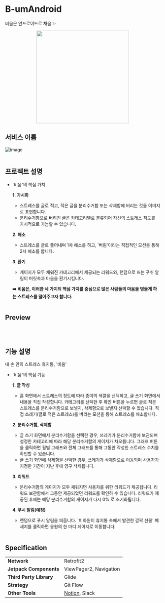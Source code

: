 # B-umAndroid
비움은 안드로이드로 채움 :sparkles:
<p align="center">
  <img width="300" src="https://user-images.githubusercontent.com/72553506/125806987-a7545128-497d-40e2-b899-60469ab9cb99.png" align="center">
</p>

## 서비스 이름
![image](https://user-images.githubusercontent.com/72553506/125778974-be3f5b46-5397-4762-8d56-616c5d87bea5.png)
<br><br>

## 프로젝트 설명

- '비움'의 핵심 가치

  **1. 가시화**
  - 스트레스를 글로 적고, 적은 글을 분리수거함 또는 삭제함에 버리는 것을 이미지로 표현합니다. 
  - 분리수거함으로 버려진 글은 카테고리별로 분류되어 자신의 스트레스 척도를 가시적으로 가늠할 수 있습니다.

  **2. 해소**
  - 스트레스를 글로 풀어내며 1차 해소를 하고, '버림'이라는 직접적인 모션을 통해 2차 해소를 합니다.

  **3. 환기**
  - 게이지가 모두 채워진 카테고리에서 제공되는 리워드와, 랜덤으로 뜨는 푸쉬 알림이 머릿속과 마음을 환기시킵니다.
 
  **➡️ 비움은, 이러한 세 가지의 핵심 가치를 중심으로 많은 사람들의 마음을 병들게 하는 스트레스를 덜어주고자 합니다.**
 <br><br>

## Preview
<br><br>


## 기능 설명  
  
내 손 안의 스트레스 휴지통, '비움'  

- '비움'의 핵심 기능

  **1. 글 작성**
  - 홈 화면에서 스트레스의 정도에 따라 종이의 색깔을 선택하고, 글 쓰기 화면에서 내용을 직접 작성합니다. 카테고리를 선택한 후 확인 버튼을 누르면 글로 적은 스트레스를 분리수거함으로 보낼지, 삭제함으로 보낼지 선택할 수 있습니다. 직접 쓰레기(글로 적은 스트레스)를 버리는 모션을 통해 스트레스를 해소합니다.
  
  **2. 분리수거함, 삭제함**
  - 글 쓰기 화면에서 분리수거함을 선택한 경우, 쓰레기가 분리수거함에 보관되며 설정한 카테고리에 따라 해당 분리수거함의 게이지가 차오릅니다. 그래프 버튼을 클릭하면 월별 그래프와 전체 그래프를 통해 그동안 작성한 스트레스 수치를 확인할 수 있습니다.
  - 글 쓰기 화면에 삭제함을 선택한 경우, 쓰레기가 삭제함으로 이동되며 사용자가 지정한 기간이 지난 후에 영구 삭제됩니다.
  
  **3. 리워드**
  - 분리수거함의 게이지가 모두 채워지면 사용자를 위한 리워드가 제공됩니다. 리워드 보관함에서 그동안 제공되었던 리워드를 확인하 수 있습니다. 리워드가 제공된 후에는 해당 분리수거함의 게이지가 다시 0% 로 초기화됩니다.
  
  **4. 푸시 알림(예정)**
  - 랜덤으로 푸시 알림을 띄웁니다. '미화원이 휴지통 속에서 발견한 깜짝 선물' 메세지를 클릭하면 응원의 한 마디 페이지로 이동합니다.
<br><br>

## Specification

<table>
  <tr>
    <td><b>Network</b></td>
    <td>Retrofit2</td>
  </tr>
  <tr>
    <td><b>Jetpack Components</b></td>
    <td>ViewPager2, Navigation</td>
  </tr>
  <tr>
    <td><b>Third Party Library</b></td>
    <td>Glide</td>
  </tr>
  <tr>
    <td><b>Strategy</b></td>
    <td>Git Flow</td>
  </tr>
  <tr>
    <td><b>Other Tools</b></td>
    <td><a href="https://www.notion.so/ANDROID-6ba5afb3cbd64a1297423431a92ad484">Notion</a>, Slack</td>
  </tr>
</table>
